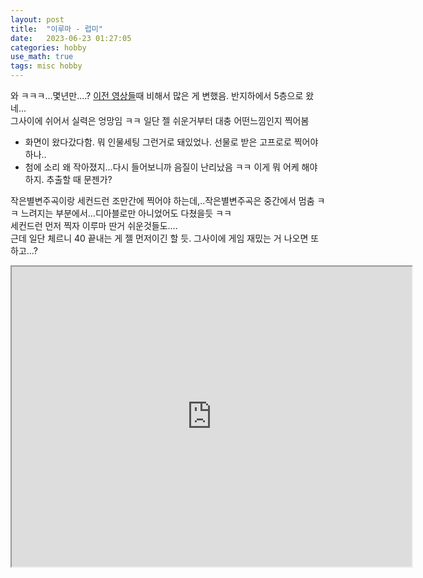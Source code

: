 ```yaml
---
layout: post
title:  "이루마 - 럽미"
date:   2023-06-23 01:27:05 
categories: hobby
use_math: true
tags: misc hobby
---
```


와 ㅋㅋㅋ...몇년만....?
<a href="https://frostbyte134.github.io/hobby/2015/09/29/although-far-kim.html" target="_blank">이전 영상들</a>때 비해서 많은 게 변했음. 반지하에서 5층으로 왔네...  
그사이에 쉬어서 실력은 엉망임 ㅋㅋ 일단 젤 쉬운거부터 대충 어떤느낌인지 찍어봄
- 화면이 왔다갔다함. 뭐 인물세팅 그런거로 돼있었나. 선물로 받은 고프로로 찍어야 하나..
- 첨에 소리 왜 작아졌지...다시 들어보니까 음질이 난리났음 ㅋㅋ 이게 뭐 어케 해야하지. 추출할 때 문젠가?


작은별변주곡이랑 세컨드런 조만간에 찍어야 하는데,..작은별변주곡은 중간에서 멈춤 ㅋㅋ 느려지는 부분에서...디아블로만 아니었어도 다쳤을듯 ㅋㅋ   
세컨드런 먼저 찍자 이루마 딴거 쉬운것들도....  
근데 일단 체르니 40 끝내는 게 젤 먼저이긴 할 듯. 그사이에 게임 재밌는 거 나오면 또 하고...?



<iframe src="https://drive.google.com/file/d/12Ur3pVSYjFv8q8_WzMQZP6b-AAEfJ_Lz/preview" width="640" height="480" allow="autoplay"></iframe>